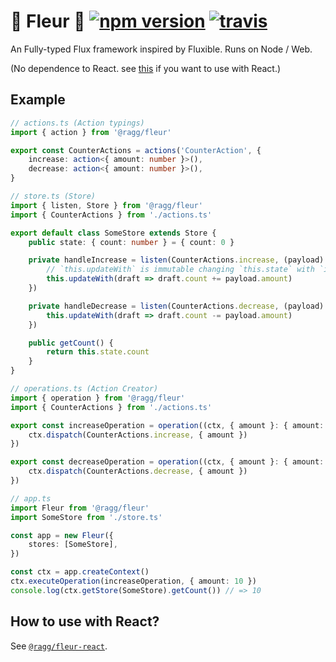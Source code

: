 # 🌼 Fleur 🌼 [![npm version](https://badge.fury.io/js/%40ragg%2Ffleur.svg)](https://www.npmjs.com/package/@ragg/fleur) [![travis](https://travis-ci.org/ra-gg/fleur.svg?branch=master)](https://travis-ci.org/ra-gg/fleur)
An Fully-typed Flux framework inspired by Fluxible.
Runs on Node / Web.

(No dependence to React. see [this](https://www.npmjs.com/package/@ragg/fleur-react) if you want to use with React.)

## Example

``` typescript
// actions.ts (Action typings)
import { action } from '@ragg/fleur'

export const CounterActions = actions('CounterAction', {
    increase: action<{ amount: number }>(),
    decrease: action<{ amount: number }>(),
}
```

``` typescript
// store.ts (Store)
import { listen, Store } from '@ragg/fleur'
import { CounterActions } from './actions.ts'

export default class SomeStore extends Store {
    public state: { count: number } = { count: 0 }

    private handleIncrease = listen(CounterActions.increase, (payload) => {
        // `this.updateWith` is immutable changing `this.state` with `immer.js`
        this.updateWith(draft => draft.count += payload.amount)
    })

    private handleDecrease = listen(CounterActions.decrease, (payload) => {
        this.updateWith(draft => draft.count -= payload.amount)
    })

    public getCount() {
        return this.state.count
    }
}
```

``` typescript
// operations.ts (Action Creator)
import { operation } from '@ragg/fleur'
import { CounterActions } from './actions.ts'

export const increaseOperation = operation((ctx, { amount }: { amount: number }) => {
    ctx.dispatch(CounterActions.increase, { amount })
})

export const decreaseOperation = operation((ctx, { amount }: { amount: number }) => {
    ctx.dispatch(CounterActions.decrease, { amount })
})
```

``` typescript
// app.ts
import Fleur from '@ragg/fleur'
import SomeStore from './store.ts'

const app = new Fleur({
    stores: [SomeStore],
})

const ctx = app.createContext()
ctx.executeOperation(increaseOperation, { amount: 10 })
console.log(ctx.getStore(SomeStore).getCount()) // => 10
```

## How to use with React?
See [`@ragg/fleur-react`](https://www.npmjs.com/package/@ragg/fleur-react).
